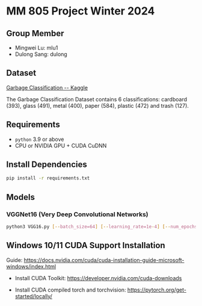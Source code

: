 # MM 805 Project Winter 2024

## Group Member
- Mingwei Lu: mlu1
- Dulong Sang: dulong

## Dataset
[Garbage Classification -- Kaggle](https://www.kaggle.com/datasets/asdasdasasdas/garbage-classification/data)

The Garbage Classification Dataset contains 6 classifications: cardboard (393), glass (491), metal (400), paper (584), plastic (472) and trash (127).

## Requirements
- `python` 3.9 or above
- CPU or NVIDIA GPU + CUDA CuDNN

## Install Dependencies
```bash
pip install -r requirements.txt
```

## Models

### VGGNet16 (Very Deep Convolutional Networks)
```bash
python3 VGG16.py [--batch_size=64] [--learning_rate=1e-4] [--num_epochs=20] [--dataset_dir='dataset/Garbage classification'] [--model_save_path='vgg16.pth'] [--no-cuda]
```

## Windows 10/11 CUDA Support Installation
Guide: https://docs.nvidia.com/cuda/cuda-installation-guide-microsoft-windows/index.html

- Install CUDA Toolkit:
https://developer.nvidia.com/cuda-downloads

- Install CUDA compiled torch and torchvision:
https://pytorch.org/get-started/locally/
